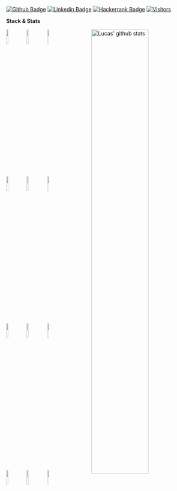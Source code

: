 [![Github Badge](http://img.shields.io/badge/-Github-black?style=flat-square&logo=github&link=https://github.com/lucaslouca/)](https://github.com/lucaslouca/) 
[![Linkedin Badge](https://img.shields.io/badge/-LinkedIn-blue?style=flat-square&logo=Linkedin&logoColor=white&link=https://www.linkedin.com/in/lucaslouca/)](https://www.linkedin.com/in/lucaslouca)
[![Hackerrank Badge](https://img.shields.io/badge/-Hackerrank-2EC866?style=flat-square&logo=HackerRank&logoColor=white&link=https://www.hackerrank.com/lucasl)](https://www.hackerrank.com/lucasl)
[![Visitors](https://visitor-badge.glitch.me/badge?page_id=lucaslouca.visitor-badge)](https://github.com/lucaslouca) 

**Stack & Stats**

<p>
  <a href="https://github.com/lucaslouca/handle-path-oz">
    <img width="55%" align="right" alt="Lucas' github stats" src="https://github-readme-stats.vercel.app/api?username=lucaslouca&show_icons=true&hide_border=true" />
  </a>
  <code><img width="10%" src="https://www.vectorlogo.zone/logos/java/java-ar21.svg"></code>
  <code><img width="10%" src="https://www.vectorlogo.zone/logos/python/python-ar21.svg"></code>
  <code><img width="10%" src="https://www.vectorlogo.zone/logos/numpy/numpy-ar21.svg"></code>
  <br />
  <code><img width="10%" src="https://www.vectorlogo.zone/logos/hibernate/hibernate-ar21.svg"></code>
  <code><img width="10%" src="https://www.vectorlogo.zone/logos/springio/springio-ar21.svg"></code>
  <code><img width="10%" src="https://www.vectorlogo.zone/logos/pocoo_flask/pocoo_flask-ar21.svg"></code>
  <br />
  <code><img width="10%" src="https://www.vectorlogo.zone/logos/mysql/mysql-ar21.svg"></code>
  <code><img width="10%" src="https://www.vectorlogo.zone/logos/sqlite/sqlite-ar21.svg"></code>
  <code><img width="10%" src="https://www.vectorlogo.zone/logos/vuejs/vuejs-ar21.svg"></code>
  <br />
  <code><img width="10%" src="https://www.vectorlogo.zone/logos/git-scm/git-scm-ar21.svg"></code>
  <code><img width="10%" src="https://www.vectorlogo.zone/logos/javascript/javascript-ar21.svg"></code>
  <code><img width="10%" src="https://www.vectorlogo.zone/logos/scala-lang/scala-lang-ar21.svg"></code>
</p>
